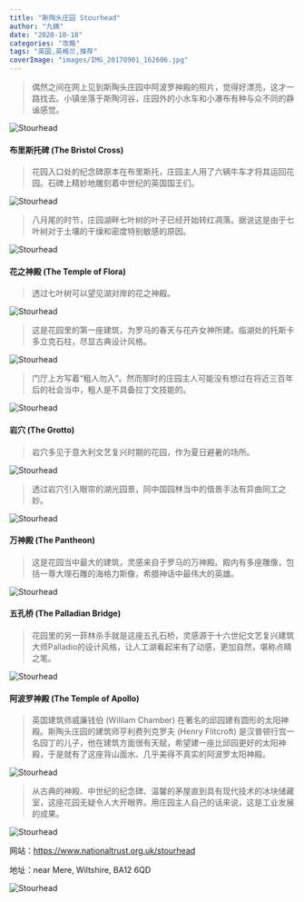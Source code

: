 ```yaml
---
title: "斯陶头庄园 Stourhead"
author: "九姨"
date: "2020-10-18"
categories: "攻略"
tags: "英国,英格兰,推荐"
coverImage: "images/IMG_20170901_162606.jpg"
---
```


>偶然之间在网上见到斯陶头庄园中阿波罗神殿的照片，觉得好漂亮，这才一路找去。小镇坐落于斯陶河谷，庄园外的小水车和小瀑布有种与众不同的静谧感觉。

![Stourhead](images/IMG_20170901_163742.jpg)

#### 布里斯托碑 (The Bristol Cross)

>花园入口处的纪念碑原本在布里斯托，庄园主人用了六辆牛车才将其运回花园。石碑上精妙地雕刻着中世纪的英国国王们。

![Stourhead](images/IMG_20170901_165006.jpg)

>八月尾的时节，庄园湖畔七叶树的叶子已经开始转红凋落。据说这是由于七叶树对于土壤的干燥和密度特别敏感的原因。

![Stourhead](images/IMG_20170901_163232-e1520286674550.jpg)

#### 花之神殿 (The Temple of Flora)

>透过七叶树可以望见湖对岸的花之神殿。

![Stourhead](images/IMG_20170901_163203.jpg)

>这是花园里的第一座建筑，为罗马的春天与花卉女神所建。临湖处的托斯卡多立克石柱，尽显古典设计风格。

![Stourhead](images/IMG_20170901_163815.jpg)

>门厅上方写着“粗人勿入”。然而那时的庄园主人可能没有想过在将近三百年后的社会当中，粗人是不具备拉丁文技能的。

![Stourhead](images/IMG_20170901_162606.jpg)

#### 岩穴 (The Grotto)

>岩穴多见于意大利文艺复兴时期的花园，作为夏日避暑的场所。

![Stourhead](images/IMG_20170901_160733-e1520197710503.jpg)

>透过岩穴引入眼帘的湖光园景，同中国园林当中的借景手法有异曲同工之妙。

![Stourhead](images/IMG_20170901_160703.jpg)

#### 万神殿 (The Pantheon)

>这是花园当中最大的建筑，灵感来自于罗马的万神殿。殿内有多座雕像，包括一尊大理石雕的海格力斯像，希腊神话中最伟大的英雄。

![Stourhead](images/IMG_20170901_164530.jpg)

#### 五孔桥 (The Palladian Bridge)

>花园里的另一菲林杀手就是这座五孔石桥，灵感源于十六世纪文艺复兴建筑大师Palladio的设计风格，让人工湖看起来有了动感，更加自然，堪称点睛之笔。

![Stourhead](images/IMG_20170901_150313.jpg)

#### 阿波罗神殿 (The Temple of Apollo)

>英国建筑师威廉钱伯 (William Chamber) 在著名的邱园建有圆形的太阳神殿。斯陶头庄园的建筑师亨利费列克罗夫 (Henry Flitcroft) 是汉普顿行宫一名园丁的儿子，他在建筑方面很有天赋，希望建一座比邱园更好的太阳神殿，于是就有了这座背山面水、几乎美得不真实的阿波罗太阳神殿。

![Stourhead](images/IMG_20170901_155339.jpg)

>从古典的神殿、中世纪的纪念碑、温馨的茅屋直到具有现代技术的冰块储藏室，这座花园无疑令人大开眼界。用庄园主人自己的话来说，这是工业发展的成果。

![Stourhead](images/IMG_20170901_152741.jpg)


网站：https://www.nationaltrust.org.uk/stourhead

地址：near Mere, Wiltshire, BA12 6QD

![Stourhead](images/stourhead.jpg)
